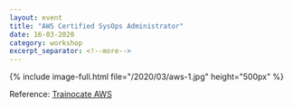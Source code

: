 ```yaml
---
layout: event
title: "AWS Certified SysOps Administrator"
date: 16-03-2020
category: workshop
excerpt_separator: <!--more-->
---
```


{% include image-full.html file="/2020/03/aws-1.jpg" height="500px"   %}

<!--more-->

Reference: [Trainocate AWS](https://trainocate.com/sg/courses/aws)